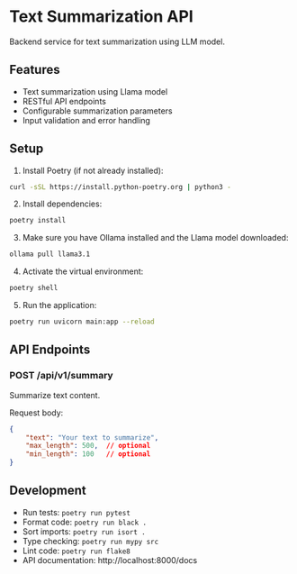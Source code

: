 # Text Summarization API

Backend service for text summarization using LLM model.

## Features

- Text summarization using Llama model
- RESTful API endpoints
- Configurable summarization parameters
- Input validation and error handling

## Setup

1. Install Poetry (if not already installed):
```bash
curl -sSL https://install.python-poetry.org | python3 -
```

2. Install dependencies:
```bash
poetry install
```

3. Make sure you have Ollama installed and the Llama model downloaded:
```bash
ollama pull llama3.1
```

4. Activate the virtual environment:
```bash
poetry shell
```

5. Run the application:
```bash
poetry run uvicorn main:app --reload
```

## API Endpoints

### POST /api/v1/summary

Summarize text content.

Request body:
```json
{
    "text": "Your text to summarize",
    "max_length": 500,  // optional
    "min_length": 100   // optional
}
```

## Development

- Run tests: `poetry run pytest`
- Format code: `poetry run black .`
- Sort imports: `poetry run isort .`
- Type checking: `poetry run mypy src`
- Lint code: `poetry run flake8`
- API documentation: http://localhost:8000/docs
